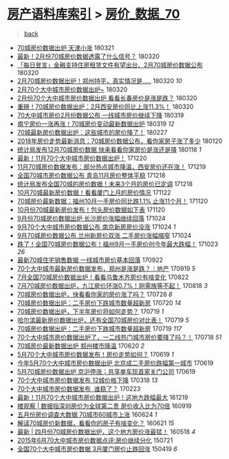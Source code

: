 [房产语料库索引](../../README.md)  > [房价_数据_70](房价_数据_70.md)
====
> [back](../README.md)

- [70城房价数据出炉 天津小涨](http://jkwz.applinzi.com/ittc/7082907386920829959.html#70%E5%9F%8E%E6%88%BF%E4%BB%B7%E6%95%B0%E6%8D%AE%E5%87%BA%E7%82%89+%E5%A4%A9%E6%B4%A5%E5%B0%8F%E6%B6%A8) 180321  
- [最新！2月份70城房价数据透露了什么信号？](http://jkwz.applinzi.com/ittc/7082622842443400198.html#%E6%9C%80%E6%96%B0%EF%BC%812%E6%9C%88%E4%BB%BD70%E5%9F%8E%E6%88%BF%E4%BB%B7%E6%95%B0%E6%8D%AE%E9%80%8F%E9%9C%B2%E4%BA%86%E4%BB%80%E4%B9%88%E4%BF%A1%E5%8F%B7%EF%BC%9F) 180320  
- [「每日昱言」金融支持住房租赁文件有望出台、2月70城房价数据公布](http://jkwz.applinzi.com/ittc/7082577882142737415.html#%E3%80%8C%E6%AF%8F%E6%97%A5%E6%98%B1%E8%A8%80%E3%80%8D%E9%87%91%E8%9E%8D%E6%94%AF%E6%8C%81%E4%BD%8F%E6%88%BF%E7%A7%9F%E8%B5%81%E6%96%87%E4%BB%B6%E6%9C%89%E6%9C%9B%E5%87%BA%E5%8F%B0%E3%80%812%E6%9C%8870%E5%9F%8E%E6%88%BF%E4%BB%B7%E6%95%B0%E6%8D%AE%E5%85%AC%E5%B8%83) 180320  
- [2月70城房价数据出炉！郑州持平，真实情况是.....](http://jkwz.applinzi.com/ittc/7082562097626219527.html#2%E6%9C%8870%E5%9F%8E%E6%88%BF%E4%BB%B7%E6%95%B0%E6%8D%AE%E5%87%BA%E7%82%89%EF%BC%81%E9%83%91%E5%B7%9E%E6%8C%81%E5%B9%B3%EF%BC%8C%E7%9C%9F%E5%AE%9E%E6%83%85%E5%86%B5%E6%98%AF.....) 180320 *10* 
- [2月70个大中城市房价数据出炉~](http://jkwz.applinzi.com/ittc/7082510091901469713.html#2%E6%9C%8870%E4%B8%AA%E5%A4%A7%E4%B8%AD%E5%9F%8E%E5%B8%82%E6%88%BF%E4%BB%B7%E6%95%B0%E6%8D%AE%E5%87%BA%E7%82%89%7E) 180320  
- [2月份70个大中城市房价数据出炉 看看长春房价是涨是跌？](http://jkwz.applinzi.com/ittc/7082478171364787206.html#2%E6%9C%88%E4%BB%BD70%E4%B8%AA%E5%A4%A7%E4%B8%AD%E5%9F%8E%E5%B8%82%E6%88%BF%E4%BB%B7%E6%95%B0%E6%8D%AE%E5%87%BA%E7%82%89+%E7%9C%8B%E7%9C%8B%E9%95%BF%E6%98%A5%E6%88%BF%E4%BB%B7%E6%98%AF%E6%B6%A8%E6%98%AF%E8%B7%8C%EF%BC%9F) 180320  
- [重磅！70城房价数据出炉：2月西安房价同比上涨11.3%！](http://jkwz.applinzi.com/ittc/7082421935021753361.html#%E9%87%8D%E7%A3%85%EF%BC%8170%E5%9F%8E%E6%88%BF%E4%BB%B7%E6%95%B0%E6%8D%AE%E5%87%BA%E7%82%89%EF%BC%9A2%E6%9C%88%E8%A5%BF%E5%AE%89%E6%88%BF%E4%BB%B7%E5%90%8C%E6%AF%94%E4%B8%8A%E6%B6%A811.3%25%EF%BC%81) 180320  
- [70大中城市房价2月份数据公布 一线城市房价继续下降](http://jkwz.applinzi.com/ittc/7082255421819847697.html#70%E5%A4%A7%E4%B8%AD%E5%9F%8E%E5%B8%82%E6%88%BF%E4%BB%B72%E6%9C%88%E4%BB%BD%E6%95%B0%E6%8D%AE%E5%85%AC%E5%B8%83+%E4%B8%80%E7%BA%BF%E5%9F%8E%E5%B8%82%E6%88%BF%E4%BB%B7%E7%BB%A7%E7%BB%AD%E4%B8%8B%E9%99%8D) 180319  
- [南宁房价一涨再涨！70城房价变动最新数据出炉](http://jkwz.applinzi.com/ittc/7082230997217444881.html#%E5%8D%97%E5%AE%81%E6%88%BF%E4%BB%B7%E4%B8%80%E6%B6%A8%E5%86%8D%E6%B6%A8%EF%BC%8170%E5%9F%8E%E6%88%BF%E4%BB%B7%E5%8F%98%E5%8A%A8%E6%9C%80%E6%96%B0%E6%95%B0%E6%8D%AE%E5%87%BA%E7%82%89) 180319 *12* 
- [70城最新房价数据出炉：这些城市的房价降了！](http://jkwz.applinzi.com/ittc/7074683857628824587.html#70%E5%9F%8E%E6%9C%80%E6%96%B0%E6%88%BF%E4%BB%B7%E6%95%B0%E6%8D%AE%E5%87%BA%E7%82%89%EF%BC%9A%E8%BF%99%E4%BA%9B%E5%9F%8E%E5%B8%82%E7%9A%84%E6%88%BF%E4%BB%B7%E9%99%8D%E4%BA%86%EF%BC%81) 180227  
- [2018年房价走势最新消息：70城房价数据公布，看你家房子涨了多少](http://jkwz.applinzi.com/ittc/7060613018268730384.html#2018%E5%B9%B4%E6%88%BF%E4%BB%B7%E8%B5%B0%E5%8A%BF%E6%9C%80%E6%96%B0%E6%B6%88%E6%81%AF%EF%BC%9A70%E5%9F%8E%E6%88%BF%E4%BB%B7%E6%95%B0%E6%8D%AE%E5%85%AC%E5%B8%83%EF%BC%8C%E7%9C%8B%E4%BD%A0%E5%AE%B6%E6%88%BF%E5%AD%90%E6%B6%A8%E4%BA%86%E5%A4%9A%E5%B0%91) 180120  
- [统计局发布12月70城房价数据 快来看看你家房价是涨还是降](http://jkwz.applinzi.com/ittc/7059850787713188870.html#%E7%BB%9F%E8%AE%A1%E5%B1%80%E5%8F%91%E5%B8%8312%E6%9C%8870%E5%9F%8E%E6%88%BF%E4%BB%B7%E6%95%B0%E6%8D%AE+%E5%BF%AB%E6%9D%A5%E7%9C%8B%E7%9C%8B%E4%BD%A0%E5%AE%B6%E6%88%BF%E4%BB%B7%E6%98%AF%E6%B6%A8%E8%BF%98%E6%98%AF%E9%99%8D) 180118 *1* 
- [最新！11月70个大中城市房价数据出炉！](http://jkwz.applinzi.com/ittc/7049202900339786769.html#%E6%9C%80%E6%96%B0%EF%BC%8111%E6%9C%8870%E4%B8%AA%E5%A4%A7%E4%B8%AD%E5%9F%8E%E5%B8%82%E6%88%BF%E4%BB%B7%E6%95%B0%E6%8D%AE%E5%87%BA%E7%82%89%EF%BC%81) 171220  
- [11月70城房价数据发布：部分热点城市降温，西安房价还在涨！](http://jkwz.applinzi.com/ittc/7048732416858915857.html#11%E6%9C%8870%E5%9F%8E%E6%88%BF%E4%BB%B7%E6%95%B0%E6%8D%AE%E5%8F%91%E5%B8%83%EF%BC%9A%E9%83%A8%E5%88%86%E7%83%AD%E7%82%B9%E5%9F%8E%E5%B8%82%E9%99%8D%E6%B8%A9%EF%BC%8C%E8%A5%BF%E5%AE%89%E6%88%BF%E4%BB%B7%E8%BF%98%E5%9C%A8%E6%B6%A8%EF%BC%81) 171219  
- [全国70城市房价数据公布 青岛11月房价整体平稳](http://jkwz.applinzi.com/ittc/7048432529084777488.html#%E5%85%A8%E5%9B%BD70%E5%9F%8E%E5%B8%82%E6%88%BF%E4%BB%B7%E6%95%B0%E6%8D%AE%E5%85%AC%E5%B8%83+%E9%9D%92%E5%B2%9B11%E6%9C%88%E6%88%BF%E4%BB%B7%E6%95%B4%E4%BD%93%E5%B9%B3%E7%A8%B3) 171218  
- [统计局发布全国70城的房价数据！未来3个月的房价已定调](http://jkwz.applinzi.com/ittc/7048415727856387089.html#%E7%BB%9F%E8%AE%A1%E5%B1%80%E5%8F%91%E5%B8%83%E5%85%A8%E5%9B%BD70%E5%9F%8E%E7%9A%84%E6%88%BF%E4%BB%B7%E6%95%B0%E6%8D%AE%EF%BC%81%E6%9C%AA%E6%9D%A53%E4%B8%AA%E6%9C%88%E7%9A%84%E6%88%BF%E4%BB%B7%E5%B7%B2%E5%AE%9A%E8%B0%83) 171218  
- [10月70城最新房价数据！看看厦门上月的房价情况](http://jkwz.applinzi.com/ittc/7038775125183300624.html#10%E6%9C%8870%E5%9F%8E%E6%9C%80%E6%96%B0%E6%88%BF%E4%BB%B7%E6%95%B0%E6%8D%AE%EF%BC%81%E7%9C%8B%E7%9C%8B%E5%8E%A6%E9%97%A8%E4%B8%8A%E6%9C%88%E7%9A%84%E6%88%BF%E4%BB%B7%E6%83%85%E5%86%B5) 171122  
- [70城房价最新数据：福州10月一手房价同比跌1.1% 止涨11个月！](http://jkwz.applinzi.com/ittc/7038098378007774224.html#70%E5%9F%8E%E6%88%BF%E4%BB%B7%E6%9C%80%E6%96%B0%E6%95%B0%E6%8D%AE%EF%BC%9A%E7%A6%8F%E5%B7%9E10%E6%9C%88%E4%B8%80%E6%89%8B%E6%88%BF%E4%BB%B7%E5%90%8C%E6%AF%94%E8%B7%8C1.1%25+%E6%AD%A2%E6%B6%A811%E4%B8%AA%E6%9C%88%EF%BC%81) 171120  
- [10月份70城最新房价发布！包头房价数据如下表](http://jkwz.applinzi.com/ittc/7038047907540894737.html#10%E6%9C%88%E4%BB%BD70%E5%9F%8E%E6%9C%80%E6%96%B0%E6%88%BF%E4%BB%B7%E5%8F%91%E5%B8%83%EF%BC%81%E5%8C%85%E5%A4%B4%E6%88%BF%E4%BB%B7%E6%95%B0%E6%8D%AE%E5%A6%82%E4%B8%8B%E8%A1%A8) 171120  
- [9月份70城房价数据出炉 长沙房价涨幅继续回落](http://jkwz.applinzi.com/ittc/7027971510290088976.html#9%E6%9C%88%E4%BB%BD70%E5%9F%8E%E6%88%BF%E4%BB%B7%E6%95%B0%E6%8D%AE%E5%87%BA%E7%82%89+%E9%95%BF%E6%B2%99%E6%88%BF%E4%BB%B7%E6%B6%A8%E5%B9%85%E7%BB%A7%E7%BB%AD%E5%9B%9E%E8%90%BD) 171024  
- [9月70个大中城市房价数据公布 南京新房房价没涨](http://jkwz.applinzi.com/ittc/7027950913807991825.html#9%E6%9C%8870%E4%B8%AA%E5%A4%A7%E4%B8%AD%E5%9F%8E%E5%B8%82%E6%88%BF%E4%BB%B7%E6%95%B0%E6%8D%AE%E5%85%AC%E5%B8%83+%E5%8D%97%E4%BA%AC%E6%96%B0%E6%88%BF%E6%88%BF%E4%BB%B7%E6%B2%A1%E6%B6%A8) 171024 *1* 
- [9月70城房价数据公布 兰州新房价双涨 二手房价涨幅缩窄](http://jkwz.applinzi.com/ittc/7027939209376171025.html#9%E6%9C%8870%E5%9F%8E%E6%88%BF%E4%BB%B7%E6%95%B0%E6%8D%AE%E5%85%AC%E5%B8%83+%E5%85%B0%E5%B7%9E%E6%96%B0%E6%88%BF%E4%BB%B7%E5%8F%8C%E6%B6%A8+%E4%BA%8C%E6%89%8B%E6%88%BF%E4%BB%B7%E6%B6%A8%E5%B9%85%E7%BC%A9%E7%AA%84) 171024  
- [跌了！全国70城房价数据公布！福州9月一手房价创今年最大跌幅！](http://jkwz.applinzi.com/ittc/7027641523544523792.html#%E8%B7%8C%E4%BA%86%EF%BC%81%E5%85%A8%E5%9B%BD70%E5%9F%8E%E6%88%BF%E4%BB%B7%E6%95%B0%E6%8D%AE%E5%85%AC%E5%B8%83%EF%BC%81%E7%A6%8F%E5%B7%9E9%E6%9C%88%E4%B8%80%E6%89%8B%E6%88%BF%E4%BB%B7%E5%88%9B%E4%BB%8A%E5%B9%B4%E6%9C%80%E5%A4%A7%E8%B7%8C%E5%B9%85%EF%BC%81) 171023 *26* 
- [最新70城住宅销售数据 一线城市房价基本回落](http://jkwz.applinzi.com/ittc/7016134519214834704.html#%E6%9C%80%E6%96%B070%E5%9F%8E%E4%BD%8F%E5%AE%85%E9%94%80%E5%94%AE%E6%95%B0%E6%8D%AE+%E4%B8%80%E7%BA%BF%E5%9F%8E%E5%B8%82%E6%88%BF%E4%BB%B7%E5%9F%BA%E6%9C%AC%E5%9B%9E%E8%90%BD) 170922  
- [70个大中城市最新房价数据发布，郑州是涨是跌？｜地产](http://jkwz.applinzi.com/ittc/7014960875889493008.html#70%E4%B8%AA%E5%A4%A7%E4%B8%AD%E5%9F%8E%E5%B8%82%E6%9C%80%E6%96%B0%E6%88%BF%E4%BB%B7%E6%95%B0%E6%8D%AE%E5%8F%91%E5%B8%83%EF%BC%8C%E9%83%91%E5%B7%9E%E6%98%AF%E6%B6%A8%E6%98%AF%E8%B7%8C%EF%BC%9F%EF%BD%9C%E5%9C%B0%E4%BA%A7) 170919 *5* 
- [7月全国70城房价数据出炉！看看乌鲁木齐房价有啥变化](http://jkwz.applinzi.com/ittc/7004455943604273936.html#7%E6%9C%88%E5%85%A8%E5%9B%BD70%E5%9F%8E%E6%88%BF%E4%BB%B7%E6%95%B0%E6%8D%AE%E5%87%BA%E7%82%89%EF%BC%81%E7%9C%8B%E7%9C%8B%E4%B9%8C%E9%B2%81%E6%9C%A8%E9%BD%90%E6%88%BF%E4%BB%B7%E6%9C%89%E5%95%A5%E5%8F%98%E5%8C%96) 170822  
- [7月70城房价数据出炉，九江房价环涨0.7%！刚需族等不起！](http://jkwz.applinzi.com/ittc/7003200393012839441.html#7%E6%9C%8870%E5%9F%8E%E6%88%BF%E4%BB%B7%E6%95%B0%E6%8D%AE%E5%87%BA%E7%82%89%EF%BC%8C%E4%B9%9D%E6%B1%9F%E6%88%BF%E4%BB%B7%E7%8E%AF%E6%B6%A80.7%25%EF%BC%81%E5%88%9A%E9%9C%80%E6%97%8F%E7%AD%89%E4%B8%8D%E8%B5%B7%EF%BC%81) 170818 *3* 
- [70城房价数据出炉，快看看你家的房价涨了吗？](http://jkwz.applinzi.com/ittc/6995281346698937361.html#70%E5%9F%8E%E6%88%BF%E4%BB%B7%E6%95%B0%E6%8D%AE%E5%87%BA%E7%82%89%EF%BC%8C%E5%BF%AB%E7%9C%8B%E7%9C%8B%E4%BD%A0%E5%AE%B6%E7%9A%84%E6%88%BF%E4%BB%B7%E6%B6%A8%E4%BA%86%E5%90%97%EF%BC%9F) 170728 *8* 
- [70城房价数据出炉：二手房价下跌城市数量超新房](http://jkwz.applinzi.com/ittc/6992304656775382032.html#70%E5%9F%8E%E6%88%BF%E4%BB%B7%E6%95%B0%E6%8D%AE%E5%87%BA%E7%82%89%EF%BC%9A%E4%BA%8C%E6%89%8B%E6%88%BF%E4%BB%B7%E4%B8%8B%E8%B7%8C%E5%9F%8E%E5%B8%82%E6%95%B0%E9%87%8F%E8%B6%85%E6%96%B0%E6%88%BF) 170720 *14* 
- [70城房价数据出炉，下半年房价将如何走势？](http://jkwz.applinzi.com/ittc/6991982484294992913.html#70%E5%9F%8E%E6%88%BF%E4%BB%B7%E6%95%B0%E6%8D%AE%E5%87%BA%E7%82%89%EF%BC%8C%E4%B8%8B%E5%8D%8A%E5%B9%B4%E6%88%BF%E4%BB%B7%E5%B0%86%E5%A6%82%E4%BD%95%E8%B5%B0%E5%8A%BF%EF%BC%9F) 170719 *1* 
- [哈尔滨最新房价数据出炉，还有全国70城房价对比表！](http://jkwz.applinzi.com/ittc/6991932732371108880.html#%E5%93%88%E5%B0%94%E6%BB%A8%E6%9C%80%E6%96%B0%E6%88%BF%E4%BB%B7%E6%95%B0%E6%8D%AE%E5%87%BA%E7%82%89%EF%BC%8C%E8%BF%98%E6%9C%89%E5%85%A8%E5%9B%BD70%E5%9F%8E%E6%88%BF%E4%BB%B7%E5%AF%B9%E6%AF%94%E8%A1%A8%EF%BC%81) 170719 *5* 
- [70城房价数据出炉：二手房价下跌城市数量超新房](http://jkwz.applinzi.com/ittc/6991797846565979153.html#70%E5%9F%8E%E6%88%BF%E4%BB%B7%E6%95%B0%E6%8D%AE%E5%87%BA%E7%82%89%EF%BC%9A%E4%BA%8C%E6%89%8B%E6%88%BF%E4%BB%B7%E4%B8%8B%E8%B7%8C%E5%9F%8E%E5%B8%82%E6%95%B0%E9%87%8F%E8%B6%85%E6%96%B0%E6%88%BF) 170719 *117* 
- [70个大中城市房价数据出炉了，一二线热门城市房价要降了吗？！](http://jkwz.applinzi.com/ittc/6991739051227743249.html#70%E4%B8%AA%E5%A4%A7%E4%B8%AD%E5%9F%8E%E5%B8%82%E6%88%BF%E4%BB%B7%E6%95%B0%E6%8D%AE%E5%87%BA%E7%82%89%E4%BA%86%EF%BC%8C%E4%B8%80%E4%BA%8C%E7%BA%BF%E7%83%AD%E9%97%A8%E5%9F%8E%E5%B8%82%E6%88%BF%E4%BB%B7%E8%A6%81%E9%99%8D%E4%BA%86%E5%90%97%EF%BC%9F%EF%BC%81) 170718 *51* 
- [70城房价最新数据出炉 郑州楼市降温](http://jkwz.applinzi.com/ittc/6981150353239049221.html#70%E5%9F%8E%E6%88%BF%E4%BB%B7%E6%9C%80%E6%96%B0%E6%95%B0%E6%8D%AE%E5%87%BA%E7%82%89+%E9%83%91%E5%B7%9E%E6%A5%BC%E5%B8%82%E9%99%8D%E6%B8%A9) 170620 *2* 
- [5月70个大中城市房价数据发布！房价走势如何？](http://jkwz.applinzi.com/ittc/6980989219768894469.html#5%E6%9C%8870%E4%B8%AA%E5%A4%A7%E4%B8%AD%E5%9F%8E%E5%B8%82%E6%88%BF%E4%BB%B7%E6%95%B0%E6%8D%AE%E5%8F%91%E5%B8%83%EF%BC%81%E6%88%BF%E4%BB%B7%E8%B5%B0%E5%8A%BF%E5%A6%82%E4%BD%95%EF%BC%9F) 170619 *1* 
- [今年5月70个大中城市房价数据出炉 北京成二手房价跌幅第一城市](http://jkwz.applinzi.com/ittc/6980939353046909956.html#%E4%BB%8A%E5%B9%B45%E6%9C%8870%E4%B8%AA%E5%A4%A7%E4%B8%AD%E5%9F%8E%E5%B8%82%E6%88%BF%E4%BB%B7%E6%95%B0%E6%8D%AE%E5%87%BA%E7%82%89+%E5%8C%97%E4%BA%AC%E6%88%90%E4%BA%8C%E6%89%8B%E6%88%BF%E4%BB%B7%E8%B7%8C%E5%B9%85%E7%AC%AC%E4%B8%80%E5%9F%8E%E5%B8%82) 170619  
- [5月70城房价数据出炉 京沪停涨；共享单车现首家关门公司](http://jkwz.applinzi.com/ittc/6980911565040518149.html#5%E6%9C%8870%E5%9F%8E%E6%88%BF%E4%BB%B7%E6%95%B0%E6%8D%AE%E5%87%BA%E7%82%89+%E4%BA%AC%E6%B2%AA%E5%81%9C%E6%B6%A8%EF%BC%9B%E5%85%B1%E4%BA%AB%E5%8D%95%E8%BD%A6%E7%8E%B0%E9%A6%96%E5%AE%B6%E5%85%B3%E9%97%A8%E5%85%AC%E5%8F%B8) 170619  
- [70个大中城市房价数据发布 12城价格下降](http://jkwz.applinzi.com/ittc/6946479121407411204.html#70%E4%B8%AA%E5%A4%A7%E4%B8%AD%E5%9F%8E%E5%B8%82%E6%88%BF%E4%BB%B7%E6%95%B0%E6%8D%AE%E5%8F%91%E5%B8%83+12%E5%9F%8E%E4%BB%B7%E6%A0%BC%E4%B8%8B%E9%99%8D) 170318 *13* 
- [70个大中城市房价数据发布 ,谁稳了？](http://jkwz.applinzi.com/ittc/6937873825361560580.html#70%E4%B8%AA%E5%A4%A7%E4%B8%AD%E5%9F%8E%E5%B8%82%E6%88%BF%E4%BB%B7%E6%95%B0%E6%8D%AE%E5%8F%91%E5%B8%83+%2C%E8%B0%81%E7%A8%B3%E4%BA%86%EF%BC%9F) 170223  
- [最新！11月70个大中城市房价数据出炉！这地方跌幅最大](http://jkwz.applinzi.com/ittc/6913359826515395588.html#%E6%9C%80%E6%96%B0%EF%BC%8111%E6%9C%8870%E4%B8%AA%E5%A4%A7%E4%B8%AD%E5%9F%8E%E5%B8%82%E6%88%BF%E4%BB%B7%E6%95%B0%E6%8D%AE%E5%87%BA%E7%82%89%EF%BC%81%E8%BF%99%E5%9C%B0%E6%96%B9%E8%B7%8C%E5%B9%85%E6%9C%80%E5%A4%A7) 161219  
- [楼观察 | 数据指深圳房价为全球第二贵 房价收入比为70倍](http://jkwz.applinzi.com/ittc/6879376254465213445.html#%E6%A5%BC%E8%A7%82%E5%AF%9F+%7C+%E6%95%B0%E6%8D%AE%E6%8C%87%E6%B7%B1%E5%9C%B3%E6%88%BF%E4%BB%B7%E4%B8%BA%E5%85%A8%E7%90%83%E7%AC%AC%E4%BA%8C%E8%B4%B5+%E6%88%BF%E4%BB%B7%E6%94%B6%E5%85%A5%E6%AF%94%E4%B8%BA70%E5%80%8D) 160919  
- [五月份房价调查大数据  70城市60城市上涨](http://jkwz.applinzi.com/ittc/6847330963058852868.html#%E4%BA%94%E6%9C%88%E4%BB%BD%E6%88%BF%E4%BB%B7%E8%B0%83%E6%9F%A5%E5%A4%A7%E6%95%B0%E6%8D%AE++70%E5%9F%8E%E5%B8%8260%E5%9F%8E%E5%B8%82%E4%B8%8A%E6%B6%A8) 160624 *1* 
- [解读70城房价新数据，看看你的房子有啥变化？](http://jkwz.applinzi.com/ittc/6846225340405662724.html#%E8%A7%A3%E8%AF%BB70%E5%9F%8E%E6%88%BF%E4%BB%B7%E6%96%B0%E6%95%B0%E6%8D%AE%EF%BC%8C%E7%9C%8B%E7%9C%8B%E4%BD%A0%E7%9A%84%E6%88%BF%E5%AD%90%E6%9C%89%E5%95%A5%E5%8F%98%E5%8C%96%EF%BC%9F) 160621 *15* 
- [最新 | 四月份70城房价数据出炉，这个地方房价涨最猛！](http://jkwz.applinzi.com/ittc/6833595160642192388.html#%E6%9C%80%E6%96%B0+%7C+%E5%9B%9B%E6%9C%88%E4%BB%BD70%E5%9F%8E%E6%88%BF%E4%BB%B7%E6%95%B0%E6%8D%AE%E5%87%BA%E7%82%89%EF%BC%8C%E8%BF%99%E4%B8%AA%E5%9C%B0%E6%96%B9%E6%88%BF%E4%BB%B7%E6%B6%A8%E6%9C%80%E7%8C%9B%EF%BC%81) 160518 *4* 
- [2015年6月70大中城市房价数据点评:房价继续分化](http://jkwz.applinzi.com/ittc/547650615136728743.html#2015%E5%B9%B46%E6%9C%8870%E5%A4%A7%E4%B8%AD%E5%9F%8E%E5%B8%82%E6%88%BF%E4%BB%B7%E6%95%B0%E6%8D%AE%E7%82%B9%E8%AF%84%3A%E6%88%BF%E4%BB%B7%E7%BB%A7%E7%BB%AD%E5%88%86%E5%8C%96) 150721  
- [全国70个大中城市房价数据 3月厦门房价止跌回涨](http://jkwz.applinzi.com/ittc/547650611405862818.html#%E5%85%A8%E5%9B%BD70%E4%B8%AA%E5%A4%A7%E4%B8%AD%E5%9F%8E%E5%B8%82%E6%88%BF%E4%BB%B7%E6%95%B0%E6%8D%AE+3%E6%9C%88%E5%8E%A6%E9%97%A8%E6%88%BF%E4%BB%B7%E6%AD%A2%E8%B7%8C%E5%9B%9E%E6%B6%A8) 150419 *6* 
